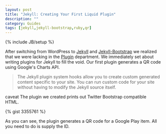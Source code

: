 ```yaml
---
layout: post
title: "Jekyll: Creating Your First Liquid Plugin"
description: ""
category: Guides
tags: [jekyll,jekyll-bootstrap,ruby,qr]
---
```

{% include JB/setup %}

After switching from WordPress to [Jekyll](http://xorcode.net/Pb1SBF) and [Jekyll-Bootstrap](http://xorcode.net/SjE0JM) we realized that we were lacking in the [Plugin](http://xorcode.net/NkqtRj) department. We immediately set about writing plugins for Jekyll to fill the void. Our first plugin generates a QR code using Google's Charts API.

> The Jekyll plugin system hooks allow you to create custom generated content specific to your site. You can run custom code for your site without having to modify the Jekyll source itself.

<span class="label label-info">caveat</span> The plugin we created prints out Twitter Bootstrap compatible HTML.

{% gist 3355761 %}

As you can see, the plugin generates a QR code for a Google Play item. All you need to do is supply the ID.
